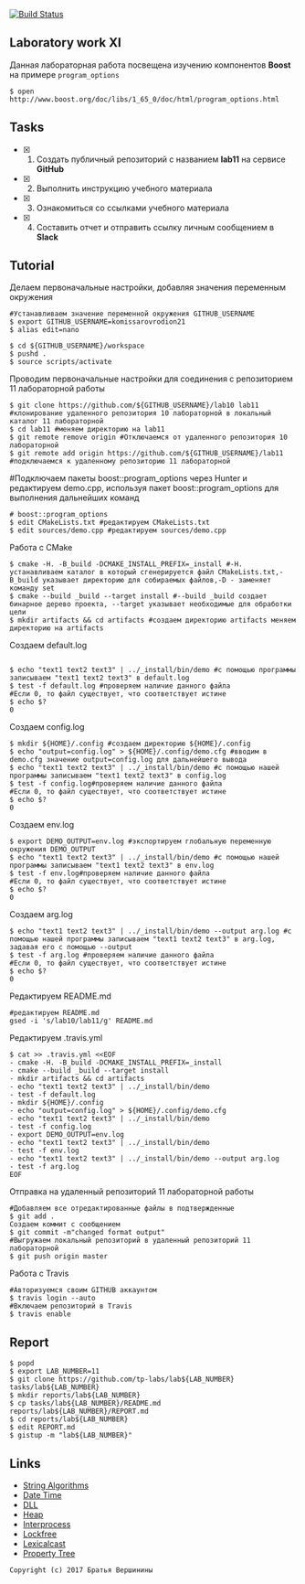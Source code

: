 [![Build Status](https://travis-ci.org/komissarovrodion21/lab10.svg?branch=master)](https://travis-ci.org/komissarovrodion21/lab11)
## Laboratory work XI
Данная лабораторная работа посвещена изучению компонентов **Boost** на примере `program_options`

```ShellSession
$ open http://www.boost.org/doc/libs/1_65_0/doc/html/program_options.html
```

## Tasks

- [X] 1. Создать публичный репозиторий с названием **lab11** на сервисе **GitHub**
- [X] 2. Выполнить инструкцию учебного материала
- [X] 3. Ознакомиться со ссылками учебного материала
- [X] 4. Составить отчет и отправить ссылку личным сообщением в **Slack**

## Tutorial
Делаем первоначальные настройки, добавляя значения переменным окружения
```ShellSession
#Устанавливаем значение переменной окружения GITHUB_USERNAME
$ export GITHUB_USERNAME=komissarovrodion21
$ alias edit=nano
```

```ShellSession
$ cd ${GITHUB_USERNAME}/workspace
$ pushd .
$ source scripts/activate
```

Проводим первоначальные настройки для соединения с репозиторием 11 лабораторной работы
```ShellSession
$ git clone https://github.com/${GITHUB_USERNAME}/lab10 lab11 #клонирование удаленного репозитория 10 лабораторной в локальный каталог 11 лабораторной
$ cd lab11 #меняем директорию на lab11
$ git remote remove origin #Отключаемся от удаленного репозитория 10 лабораторной
$ git remote add origin https://github.com/${GITHUB_USERNAME}/lab11 #подключаемся к удаленному репозиторию 11 лабораторной

```
#Подключаем пакеты boost::program_options через Hunter и редактируем demo.cpp, используя пакет boost::program_options для выполнения дальнейших команд
```ShellSession
# boost::program_options
$ edit CMakeLists.txt #редактируем CMakeLists.txt
$ edit sources/demo.cpp #редактируем sources/demo.cpp

```

Работа с CMake
```ShellSession
$ cmake -H. -B_build -DCMAKE_INSTALL_PREFIX=_install #-H. устанавливаем каталог в который сгенерируется файл CMakeLists.txt,-B_build указывает директорию для собираемых файлов,-D - заменяет команду set
$ cmake --build _build --target install #--build _build создает бинарное дерево проекта, --target указывает необходимые для обработки цели
$ mkdir artifacts && cd artifacts #создаем директорию artifacts меняем директорию на artifacts

```
Создаем default.log
```ShellSession

$ echo "text1 text2 text3" | ../_install/bin/demo #c помощью программы записываем "text1 text2 text3" в default.log
$ test -f default.log #проверяем наличие данного файла
#Если 0, то файл существует, что соответствует истине
$ echo $?
0
```
Создаем config.log
```ShellSession
$ mkdir ${HOME}/.config #создаем директорию ${HOME}/.config
$ echo "output=config.log" > ${HOME}/.config/demo.cfg #вводим в demo.cfg значение output=config.log для дальнейшего вывода
$ echo "text1 text2 text3" | ../_install/bin/demo #с помощью нашей программы записываем "text1 text2 text3" в config.log
$ test -f config.log#проверяем наличие данного файла
#Если 0, то файл существует, что соответствует истине
$ echo $?
0
```
Создаем env.log
```ShellSession
$ export DEMO_OUTPUT=env.log #экспортируем глобальную переменную окружения DEMO_OUTPUT
$ echo "text1 text2 text3" | ../_install/bin/demo #с помощью нашей программы записываем "text1 text2 text3" в env.log
$ test -f env.log#проверяем наличие данного файла
#Если 0, то файл существует, что соответствует истине
$ echo $?
0
```
Создаем arg.log
```ShellSession
$ echo "text1 text2 text3" | ../_install/bin/demo --output arg.log #с помощью нашей программы записываем "text1 text2 text3" в arg.log, задавая его с помощью --output
$ test -f arg.log #проверяем наличие данного файла
#Если 0, то файл существует, что соответствует истине
$ echo $?
0
```
Редактируем README.md
```ShellSession
#редактируем README.md
gsed -i 's/lab10/lab11/g' README.md
```
Редактируем .travis.yml
```ShellSession
$ cat >> .travis.yml <<EOF
- cmake -H. -B_build -DCMAKE_INSTALL_PREFIX=_install
- cmake --build _build --target install
- mkdir artifacts && cd artifacts
- echo "text1 text2 text3" | ../_install/bin/demo
- test -f default.log
- mkdir ${HOME}/.config
- echo "output=config.log" > ${HOME}/.config/demo.cfg
- echo "text1 text2 text3" | ../_install/bin/demo
- test -f config.log
- export DEMO_OUTPUT=env.log
- echo "text1 text2 text3" | ../_install/bin/demo
- test -f env.log
- echo "text1 text2 text3" | ../_install/bin/demo --output arg.log
- test -f arg.log
EOF
```
Отправка на удаленный репозиторий 11 лабораторной работы
```ShellSession
#Добавляем все отредактированные файлы в подтвержденные
$ git add .
Создаем коммит с сообщением
$ git commit -m"changed format output"
#Выгружаем локальный репозиторий в удаленный репозиторий 11 лабораторной
$ git push origin master
```
Работа с Travis
```ShellSession
#Авторизуемся своим GITHUB аккаунтом
$ travis login --auto
#Включаем репозиторий в Travis
$ travis enable
```

## Report

```ShellSession
$ popd
$ export LAB_NUMBER=11
$ git clone https://github.com/tp-labs/lab${LAB_NUMBER} tasks/lab${LAB_NUMBER}
$ mkdir reports/lab${LAB_NUMBER}
$ cp tasks/lab${LAB_NUMBER}/README.md reports/lab${LAB_NUMBER}/REPORT.md
$ cd reports/lab${LAB_NUMBER}
$ edit REPORT.md
$ gistup -m "lab${LAB_NUMBER}"
```

## Links

- [String Algorithms](http://www.boost.org/doc/libs/1_65_0/doc/html/string_algo.html)
- [Date Time](http://www.boost.org/doc/libs/1_65_0/doc/html/date_time.html)
- [DLL](http://www.boost.org/doc/libs/1_65_0/doc/html/boost_dll.html)
- [Heap](http://www.boost.org/doc/libs/1_65_0/doc/html/heap.html)
- [Interprocess](http://www.boost.org/doc/libs/1_65_0/doc/html/interprocess.html)
- [Lockfree](http://www.boost.org/doc/libs/1_65_0/doc/html/lockfree.html)
- [Lexicalcast](http://www.boost.org/doc/libs/1_65_0/doc/html/boost_lexical_cast.html)
- [Property Tree](http://www.boost.org/doc/libs/1_65_0/doc/html/property_tree.html)

```
Copyright (c) 2017 Братья Вершинины
```
